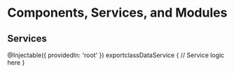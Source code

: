 # Components, Services, and Modules

## Services

@Injectable({
    providedIn: 'root'
  })
  exportclassDataService {
    // Service logic here
  }
